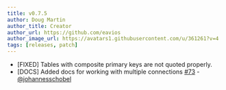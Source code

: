 ```yaml
---
title: v0.7.5
author: Doug Martin
author_title: Creator
author_url: https://github.com/eavios
author_image_url: https://avatars1.githubusercontent.com/u/361261?v=4
tags: [releases, patch]
---
```


* [FIXED] Tables with composite primary keys are not quoted properly.
* [DOCS] Added docs for working with multiple connections [#73](https://github.com/eavios/nestjs-query/pull/73) - [@johannesschobel](https://github.com/johannesschobel)
